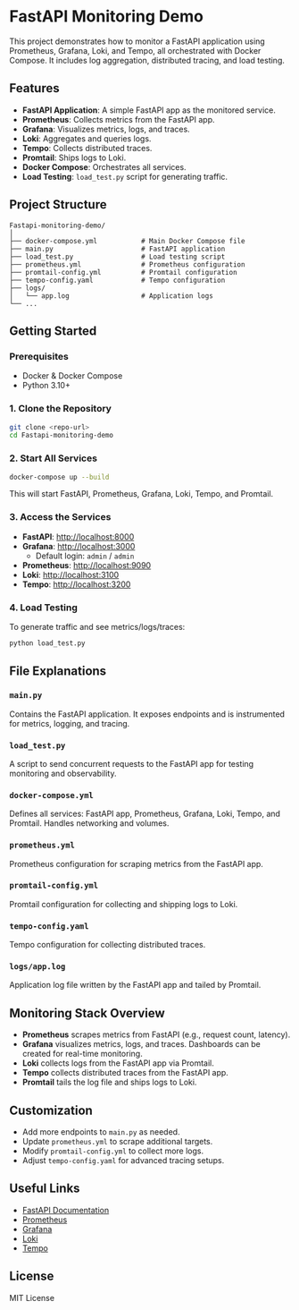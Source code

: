 # FastAPI Monitoring Demo

This project demonstrates how to monitor a FastAPI application using Prometheus, Grafana, Loki, and Tempo, all orchestrated with Docker Compose. It includes log aggregation, distributed tracing, and load testing.

## Features
- **FastAPI Application**: A simple FastAPI app as the monitored service.
- **Prometheus**: Collects metrics from the FastAPI app.
- **Grafana**: Visualizes metrics, logs, and traces.
- **Loki**: Aggregates and queries logs.
- **Tempo**: Collects distributed traces.
- **Promtail**: Ships logs to Loki.
- **Docker Compose**: Orchestrates all services.
- **Load Testing**: `load_test.py` script for generating traffic.

## Project Structure
```
Fastapi-monitoring-demo/
│
├── docker-compose.yml           # Main Docker Compose file
├── main.py                      # FastAPI application
├── load_test.py                 # Load testing script
├── prometheus.yml               # Prometheus configuration
├── promtail-config.yml          # Promtail configuration
├── tempo-config.yaml            # Tempo configuration
├── logs/
│   └── app.log                  # Application logs
└── ...
```

## Getting Started

### Prerequisites
- Docker & Docker Compose
- Python 3.10+

### 1. Clone the Repository
```sh
git clone <repo-url>
cd Fastapi-monitoring-demo
```

### 2. Start All Services
```sh
docker-compose up --build
```
This will start FastAPI, Prometheus, Grafana, Loki, Tempo, and Promtail.

### 3. Access the Services
- **FastAPI**: [http://localhost:8000](http://localhost:8000)
- **Grafana**: [http://localhost:3000](http://localhost:3000)
  - Default login: `admin` / `admin`
- **Prometheus**: [http://localhost:9090](http://localhost:9090)
- **Loki**: [http://localhost:3100](http://localhost:3100)
- **Tempo**: [http://localhost:3200](http://localhost:3200)

### 4. Load Testing
To generate traffic and see metrics/logs/traces:
```sh
python load_test.py
```

## File Explanations

### `main.py`
Contains the FastAPI application. It exposes endpoints and is instrumented for metrics, logging, and tracing.

### `load_test.py`
A script to send concurrent requests to the FastAPI app for testing monitoring and observability.

### `docker-compose.yml`
Defines all services: FastAPI app, Prometheus, Grafana, Loki, Tempo, and Promtail. Handles networking and volumes.

### `prometheus.yml`
Prometheus configuration for scraping metrics from the FastAPI app.

### `promtail-config.yml`
Promtail configuration for collecting and shipping logs to Loki.

### `tempo-config.yaml`
Tempo configuration for collecting distributed traces.

### `logs/app.log`
Application log file written by the FastAPI app and tailed by Promtail.

## Monitoring Stack Overview

- **Prometheus** scrapes metrics from FastAPI (e.g., request count, latency).
- **Grafana** visualizes metrics, logs, and traces. Dashboards can be created for real-time monitoring.
- **Loki** collects logs from the FastAPI app via Promtail.
- **Tempo** collects distributed traces from the FastAPI app.
- **Promtail** tails the log file and ships logs to Loki.

## Customization
- Add more endpoints to `main.py` as needed.
- Update `prometheus.yml` to scrape additional targets.
- Modify `promtail-config.yml` to collect more logs.
- Adjust `tempo-config.yaml` for advanced tracing setups.

## Useful Links
- [FastAPI Documentation](https://fastapi.tiangolo.com/)
- [Prometheus](https://prometheus.io/)
- [Grafana](https://grafana.com/)
- [Loki](https://grafana.com/oss/loki/)
- [Tempo](https://grafana.com/oss/tempo/)

## License
MIT License
